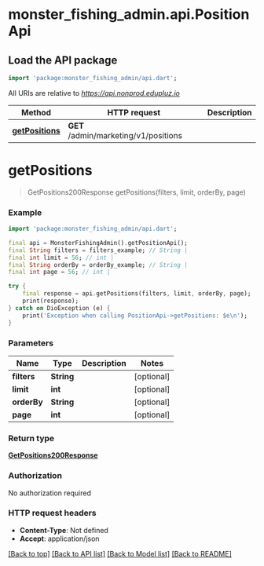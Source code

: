 # monster_fishing_admin.api.PositionApi

## Load the API package
```dart
import 'package:monster_fishing_admin/api.dart';
```

All URIs are relative to *https://api.nonprod.edupluz.io*

Method | HTTP request | Description
------------- | ------------- | -------------
[**getPositions**](PositionApi.md#getpositions) | **GET** /admin/marketing/v1/positions | 


# **getPositions**
> GetPositions200Response getPositions(filters, limit, orderBy, page)



### Example
```dart
import 'package:monster_fishing_admin/api.dart';

final api = MonsterFishingAdmin().getPositionApi();
final String filters = filters_example; // String | 
final int limit = 56; // int | 
final String orderBy = orderBy_example; // String | 
final int page = 56; // int | 

try {
    final response = api.getPositions(filters, limit, orderBy, page);
    print(response);
} catch on DioException (e) {
    print('Exception when calling PositionApi->getPositions: $e\n');
}
```

### Parameters

Name | Type | Description  | Notes
------------- | ------------- | ------------- | -------------
 **filters** | **String**|  | [optional] 
 **limit** | **int**|  | [optional] 
 **orderBy** | **String**|  | [optional] 
 **page** | **int**|  | [optional] 

### Return type

[**GetPositions200Response**](GetPositions200Response.md)

### Authorization

No authorization required

### HTTP request headers

 - **Content-Type**: Not defined
 - **Accept**: application/json

[[Back to top]](#) [[Back to API list]](../README.md#documentation-for-api-endpoints) [[Back to Model list]](../README.md#documentation-for-models) [[Back to README]](../README.md)

